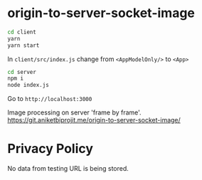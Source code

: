 # origin-to-server-socket-image

```sh
cd client
yarn
yarn start
```
In `client/src/index.js` change from `<AppModelOnly/>` to `<App>`

```sh
cd server
npm i
node index.js
```


Go to `http://localhost:3000`

Image processing on server 'frame by frame'.
https://git.aniketbiprojit.me/origin-to-server-socket-image/

# Privacy Policy

No data from testing URL is being stored. 

